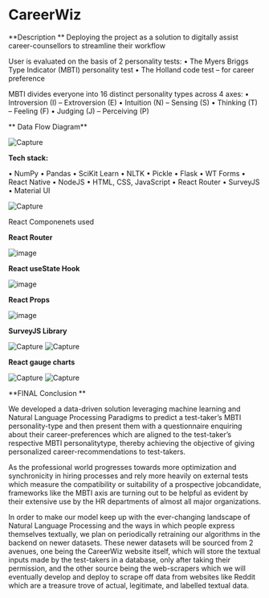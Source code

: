 # CareerWiz

**Description **
Deploying the project as a solution to digitally assist career-counsellors  to streamline their workflow


User is evaluated on the basis of 2 personality tests:
   • The Myers Briggs Type Indicator (MBTI) personality test 
   • The Holland code test – for career preference



MBTI divides everyone into 16 distinct personality types across 4 axes:
  • Introversion (I) – Extroversion (E) 
  • Intuition (N) – Sensing (S) 
  • Thinking (T) – Feeling (F)
  • Judging (J) – Perceiving (P)
  
  
  
**  Data Flow Diagram**
  
  ![Capture](https://user-images.githubusercontent.com/86789605/176392332-0673838a-7335-4b61-a459-30b4b4343036.JPG)

  
**Tech stack:**

   • NumPy
   • Pandas
   • SciKit Learn
   • NLTK
   • Pickle
   • Flask
   • WT Forms
   • React Native
   • NodeJS
   • HTML, CSS, JavaScript
   • React Router
   • SurveyJS
   • Material UI
   
   
![Capture](https://user-images.githubusercontent.com/86789605/176392768-bf3f508f-5fa4-48ea-8daa-ecce8699aff1.JPG)



React Componenets used

**React Router**

![image](https://user-images.githubusercontent.com/86789605/176394433-16358973-fe90-4195-8761-6304b353e673.png)


**React useState Hook**

![image](https://user-images.githubusercontent.com/86789605/176394360-c8a4d22d-d200-48cf-83ec-fdef8e30d64f.png)


**React Props**

![image](https://user-images.githubusercontent.com/86789605/176394250-9e63af77-acff-4f7e-b645-212b3631cbd2.png)



**SurveyJS Library**

![Capture](https://user-images.githubusercontent.com/86789605/176393904-980b2d22-fca3-4dc2-b48e-3d9add040ff0.JPG)
![Capture](https://user-images.githubusercontent.com/86789605/176394017-1fcfa88d-e8cf-42a6-b8b4-f227a08b623f.JPG)



**React gauge charts**

![Capture](https://user-images.githubusercontent.com/86789605/176393633-19a73299-2abc-478f-9978-10a7289df995.JPG)
![Capture](https://user-images.githubusercontent.com/86789605/176393797-28d4f1b8-14c2-40b3-aafe-294904f63bf2.JPG)


**FINAL Conclusion **


We developed a data-driven solution leveraging machine learning and Natural Language Processing
Paradigms to predict a test-taker’s MBTI personality-type and then present them with a questionnaire
enquiring about their career-preferences which are aligned to the test-taker’s respective MBTI personalitytype, thereby achieving the objective of giving personalized career-recommendations to test-takers.

As the professional world progresses towards more optimization and synchronicity in hiring processes and
rely more heavily on external tests which measure the compatibility or suitability of a prospective jobcandidate, frameworks like the MBTI axis are turning out to be helpful as evident by their extensive use by
the HR departments of almost all major organizations. 

In order to make our model keep up with the ever-changing landscape of Natural Language Processing and
the ways in which people express themselves textually, we plan on periodically retraining our algorithms in
the backend on newer datasets. These newer datasets will be sourced from 2 avenues, one being the CareerWiz
website itself, which will store the textual inputs made by the test-takers in a database, only after taking their
permission, and the other source being the web-scrapers which we will eventually develop and deploy to
scrape off data from websites like Reddit which are a treasure trove of actual, legitimate, and labelled textual
data.

